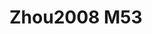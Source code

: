 <a name="material" />

# Zhou2008 M53
<script type="application/ld+json">
  {
    "@context": "https://schema.org/",
    "@type": "ChemicalSubstance",
    "http://purl.org/dc/terms/conformsTo":
      {
        "@type": "CreativeWork",
        "@id": "https://bioschemas.org/profiles/ChemicalSubstance/0.4-RELEASE/"
      },
    "@id": "https://egonw.github.io/nanowiki/nanowiki265.html#material",
    "name": "Zhou2008 M53",
    "sameAs": "http://127.0.0.1/mediawiki/index.php/Special:URIResolver/Zhou2008_M53"
  }
</script>

